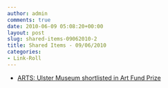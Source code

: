 ```yaml
---
author: admin
comments: true
date: 2010-06-09 05:08:20+00:00
layout: post
slug: shared-items-09062010-2
title: Shared Items - 09/06/2010
categories:
- Link-Roll
---
```


  * [ARTS: Ulster Museum shortlisted in Art Fund Prize](http://www.thegown.org.uk/2010/06/05/arts-ulster-museum-shortlisted-in-art-fund-prize/)
  

